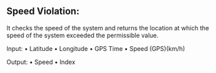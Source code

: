 ## Speed Violation: 
It checks the speed of the system and returns the location at which the speed
of the system exceeded the permissible value.

Input:
• Latitude
• Longitude
• GPS Time
• Speed (GPS)(km/h)

Output:
• Speed
• Index

